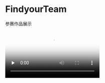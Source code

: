 # FindyourTeam
参赛作品展示


<video id="video" controls="" preload="none" poster="封面">
      <source id="mp4" src="./img/cut3.mp4" type="video/mp4">
</videos>

仍在完善中~
